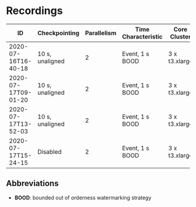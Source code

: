 # Recordings

| ID                  | Checkpointing   | Parallelism | Time Characteristic | Core Cluster  | Commit                                   |
| ------------------- | --------------- | ----------- | ------------------- | ------------- | ---------------------------------------- |
| 2020-07-16T16-40-18 | 10 s, unaligned | 2           | Event, 1 s BOOD     | 3 x t3.xlarge | 41f19c7ff10df4ff9a9514d7999ce9687cfc07ff |
| 2020-07-17T09-01-20 | 10 s, unaligned | 2           | Event, 1 s BOOD     | 3 x t3.xlarge | 41f19c7ff10df4ff9a9514d7999ce9687cfc07ff |
| 2020-07-17T13-52-03 | 10 s, unaligned | 2           | Event, 1 s BOOD     | 3 x t3.xlarge | 41f19c7ff10df4ff9a9514d7999ce9687cfc07ff |
| 2020-07-17T15-24-15 | Disabled        | 2           | Event, 1 s BOOD     | 3 x t3.xlarge | 41f19c7ff10df4ff9a9514d7999ce9687cfc07ff |


## Abbreviations
* **BOOD**: bounded out of orderness watermarking strategy
